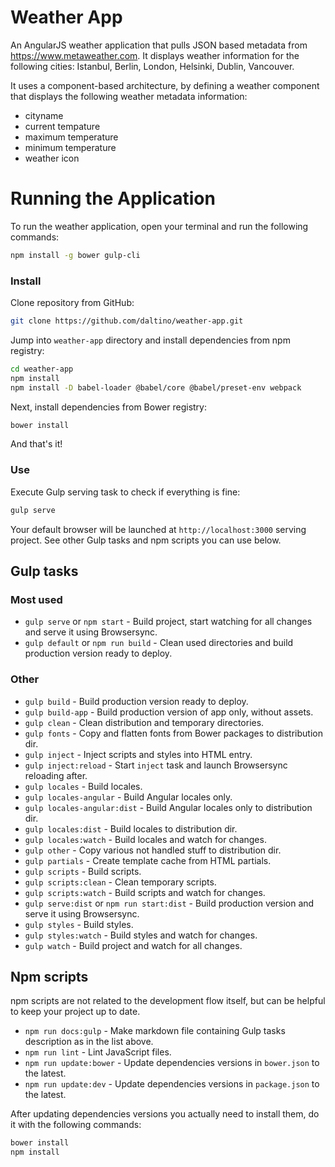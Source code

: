 # Weather App

An AngularJS weather application that pulls JSON based metadata from https://www.metaweather.com. It displays weather information for the following cities: Istanbul, Berlin, London, Helsinki, Dublin, Vancouver.

It uses a component-based architecture, by defining a weather component that displays the following weather metadata information:

- cityname
- current tempature
- maximum temperature
- minimum temperature
- weather icon

# Running the Application

To run the weather application, open your terminal and run the following commands:

```sh
npm install -g bower gulp-cli
```

### Install

Clone repository from GitHub:

```sh
git clone https://github.com/daltino/weather-app.git
```

Jump into `weather-app` directory and install dependencies from npm registry:

```sh
cd weather-app
npm install
npm install -D babel-loader @babel/core @babel/preset-env webpack
```

Next, install dependencies from Bower registry:

```sh
bower install
```

And that's it!

### Use

Execute Gulp serving task to check if everything is fine:

```sh
gulp serve
```

Your default browser will be launched at `http://localhost:3000` serving project. See other Gulp tasks and npm scripts
you can use below.

## Gulp tasks

### Most used

* `gulp serve` or `npm start` - Build project, start watching for all changes and serve it using Browsersync.
* `gulp default` or `npm run build` - Clean used directories and build production version ready to deploy.

### Other

* `gulp build` - Build production version ready to deploy.
* `gulp build-app` - Build production version of app only, without assets.
* `gulp clean` - Clean distribution and temporary directories.
* `gulp fonts` - Copy and flatten fonts from Bower packages to distribution dir.
* `gulp inject` - Inject scripts and styles into HTML entry.
* `gulp inject:reload` - Start `inject` task and launch Browsersync reloading after.
* `gulp locales` - Build locales.
* `gulp locales-angular` - Build Angular locales only.
* `gulp locales-angular:dist` - Build Angular locales only to distribution dir.
* `gulp locales:dist` - Build locales to distribution dir.
* `gulp locales:watch` - Build locales and watch for changes.
* `gulp other` - Copy various not handled stuff to distribution dir.
* `gulp partials` - Create template cache from HTML partials.
* `gulp scripts` - Build scripts.
* `gulp scripts:clean` - Clean temporary scripts.
* `gulp scripts:watch` - Build scripts and watch for changes.
* `gulp serve:dist` or `npm run start:dist` - Build production version and serve it using Browsersync.
* `gulp styles` - Build styles.
* `gulp styles:watch` - Build styles and watch for changes.
* `gulp watch` - Build project and watch for all changes.

## Npm scripts

npm scripts are not related to the development flow itself, but can be helpful to keep your project up to date.

* `npm run docs:gulp` - Make markdown file containing Gulp tasks description as in the list above.
* `npm run lint` - Lint JavaScript files.
* `npm run update:bower` - Update dependencies versions in `bower.json` to the latest.
* `npm run update:dev` - Update dependencies versions in `package.json` to the latest.

After updating dependencies versions you actually need to install them, do it with the following commands:

```sh
bower install
npm install
```